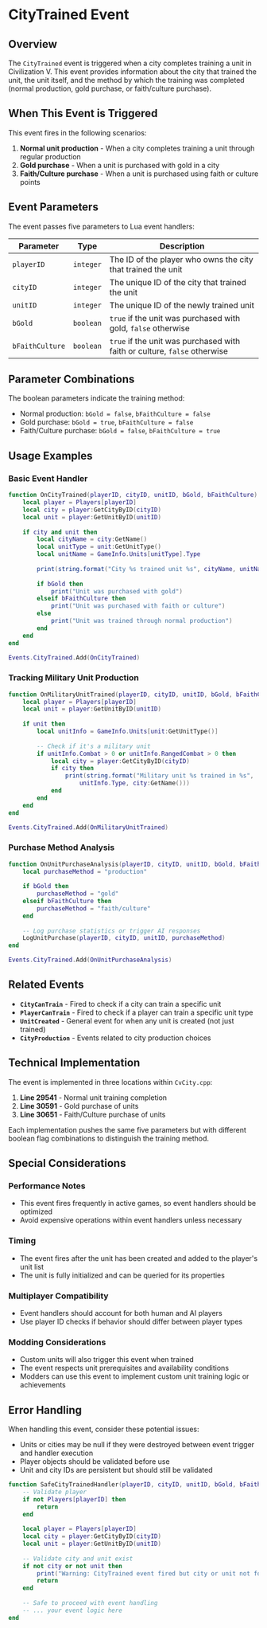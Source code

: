 # CityTrained Event

## Overview
The `CityTrained` event is triggered when a city completes training a unit in Civilization V. This event provides information about the city that trained the unit, the unit itself, and the method by which the training was completed (normal production, gold purchase, or faith/culture purchase).

## When This Event is Triggered
This event fires in the following scenarios:
1. **Normal unit production** - When a city completes training a unit through regular production
2. **Gold purchase** - When a unit is purchased with gold in a city
3. **Faith/Culture purchase** - When a unit is purchased using faith or culture points

## Event Parameters

The event passes five parameters to Lua event handlers:

| Parameter | Type | Description |
|-----------|------|-------------|
| `playerID` | `integer` | The ID of the player who owns the city that trained the unit |
| `cityID` | `integer` | The unique ID of the city that trained the unit |
| `unitID` | `integer` | The unique ID of the newly trained unit |
| `bGold` | `boolean` | `true` if the unit was purchased with gold, `false` otherwise |
| `bFaithCulture` | `boolean` | `true` if the unit was purchased with faith or culture, `false` otherwise |

## Parameter Combinations

The boolean parameters indicate the training method:
- Normal production: `bGold = false`, `bFaithCulture = false`
- Gold purchase: `bGold = true`, `bFaithCulture = false`
- Faith/Culture purchase: `bGold = false`, `bFaithCulture = true`

## Usage Examples

### Basic Event Handler
```lua
function OnCityTrained(playerID, cityID, unitID, bGold, bFaithCulture)
    local player = Players[playerID]
    local city = player:GetCityByID(cityID)
    local unit = player:GetUnitByID(unitID)
    
    if city and unit then
        local cityName = city:GetName()
        local unitType = unit:GetUnitType()
        local unitName = GameInfo.Units[unitType].Type
        
        print(string.format("City %s trained unit %s", cityName, unitName))
        
        if bGold then
            print("Unit was purchased with gold")
        elseif bFaithCulture then
            print("Unit was purchased with faith or culture")
        else
            print("Unit was trained through normal production")
        end
    end
end

Events.CityTrained.Add(OnCityTrained)
```

### Tracking Military Unit Production
```lua
function OnMilitaryUnitTrained(playerID, cityID, unitID, bGold, bFaithCulture)
    local player = Players[playerID]
    local unit = player:GetUnitByID(unitID)
    
    if unit then
        local unitInfo = GameInfo.Units[unit:GetUnitType()]
        
        -- Check if it's a military unit
        if unitInfo.Combat > 0 or unitInfo.RangedCombat > 0 then
            local city = player:GetCityByID(cityID)
            if city then
                print(string.format("Military unit %s trained in %s", 
                    unitInfo.Type, city:GetName()))
            end
        end
    end
end

Events.CityTrained.Add(OnMilitaryUnitTrained)
```

### Purchase Method Analysis
```lua
function OnUnitPurchaseAnalysis(playerID, cityID, unitID, bGold, bFaithCulture)
    local purchaseMethod = "production"
    
    if bGold then
        purchaseMethod = "gold"
    elseif bFaithCulture then
        purchaseMethod = "faith/culture"
    end
    
    -- Log purchase statistics or trigger AI responses
    LogUnitPurchase(playerID, cityID, unitID, purchaseMethod)
end

Events.CityTrained.Add(OnUnitPurchaseAnalysis)
```

## Related Events

- **`CityCanTrain`** - Fired to check if a city can train a specific unit
- **`PlayerCanTrain`** - Fired to check if a player can train a specific unit type
- **`UnitCreated`** - General event for when any unit is created (not just trained)
- **`CityProduction`** - Events related to city production choices

## Technical Implementation

The event is implemented in three locations within `CvCity.cpp`:

1. **Line 29541** - Normal unit training completion
2. **Line 30591** - Gold purchase of units  
3. **Line 30651** - Faith/Culture purchase of units

Each implementation pushes the same five parameters but with different boolean flag combinations to distinguish the training method.

## Special Considerations

### Performance Notes
- This event fires frequently in active games, so event handlers should be optimized
- Avoid expensive operations within event handlers unless necessary

### Timing
- The event fires after the unit has been created and added to the player's unit list
- The unit is fully initialized and can be queried for its properties

### Multiplayer Compatibility
- Event handlers should account for both human and AI players
- Use player ID checks if behavior should differ between player types

### Modding Considerations
- Custom units will also trigger this event when trained
- The event respects unit prerequisites and availability conditions
- Modders can use this event to implement custom unit training logic or achievements

## Error Handling

When handling this event, consider these potential issues:
- Units or cities may be null if they were destroyed between event trigger and handler execution
- Player objects should be validated before use
- Unit and city IDs are persistent but should still be validated

```lua
function SafeCityTrainedHandler(playerID, cityID, unitID, bGold, bFaithCulture)
    -- Validate player
    if not Players[playerID] then
        return
    end
    
    local player = Players[playerID]
    local city = player:GetCityByID(cityID)
    local unit = player:GetUnitByID(unitID)
    
    -- Validate city and unit exist
    if not city or not unit then
        print("Warning: CityTrained event fired but city or unit not found")
        return
    end
    
    -- Safe to proceed with event handling
    -- ... your event logic here
end
```